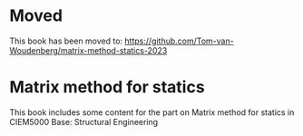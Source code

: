 # Moved

This book has been moved to: https://github.com/Tom-van-Woudenberg/matrix-method-statics-2023

# Matrix method for statics

This book includes some content for the part on Matrix method for statics in CIEM5000 Base: Structural Engineering
